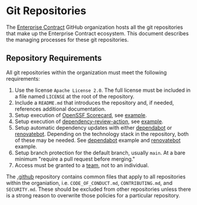 # Git Repositories

The [Enterprise Contract](https://github.com/enterprise-contract) GitHub organization hosts all the
git repositories that make up the Enterprise Contract ecosystem. This document describes the
managing processes for these git repositories.

## Repository Requirements

All git repositories within the organization must meet the following requirements:

1. Use the license `Apache License 2.0`. The full license must be included in a file named `LICENSE`
   at the root of the repository.
1. Include a `README.md` that introduces the repository and, if needed, references additional
   documentation.
1. Setup execution of [OpenSSF Scorecard](https://github.com/ossf/scorecard), see
   [example](https://github.com/enterprise-contract/ec-cli/blob/main/.github/workflows/scorecard.yml).
1. Setup execution of
   [dependency-review-action](https://github.com/actions/dependency-review-action), see
   [example](https://github.com/enterprise-contract/ec-cli/blob/main/.github/workflows/dependency-review.yml).
1. Setup automatic dependency updates with either
   [dependabot](https://docs.github.com/en/code-security/dependabot) or
   [renovatebot](https://docs.renovatebot.com/). Depending on the technology stack in the
   repository, both of these may be needed. See
   [dependabot](https://github.com/enterprise-contract/ec-policies/blob/main/.github/dependabot.yml)
   example and
   [renovatebot](https://github.com/enterprise-contract/golden-container/blob/main/renovate.json)
   example.
1. Setup branch protection for the default branch, usually `main`. At a bare minimum "require a pull
   request before merging."
1. Access must be granted to a [team](https://github.com/orgs/enterprise-contract/teams), not to
   an individual.

The [.github](https://github.com/enterprise-contract/.github) repository contains common files that
apply to all repositories within the organiation, i.e. `CODE_OF_CONDUCT.md`, `CONTRIBUTING.md`, and
`SECURITY.md`. These should be excluded from other repositories unless there is a strong reason to
overwrite those policies for a particular repository.
